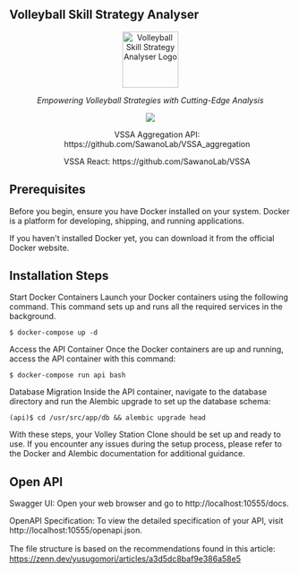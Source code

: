 ## Volleyball Skill Strategy Analyser

<p align="center">
  <img src="https://github.com/SawanoLab/VSSA_backend/assets/55621861/8eb11b71-8086-49e1-bf21-e9d567e97a60" width="100" alt="Volleyball Skill Strategy Analyser Logo"><br>
</p>
<p align="center"><em>Empowering Volleyball Strategies with Cutting-Edge Analysis</em></p>
<p align="center"><img src="https://github.com/SawanoLab/VSSA_aggregation/assets/55621861/510b2c4c-95a2-4232-b772-b05a0ebaafe9" ></p>
<div align="center">
  <ul>
  VSSA Aggregation API: https://github.com/SawanoLab/VSSA_aggregation
  </ul>
  <ul>
  VSSA React: https://github.com/SawanoLab/VSSA
  </ul>
</div>


## Prerequisites
Before you begin, ensure you have Docker installed on your system. Docker is a platform for developing, shipping, and running applications. 

If you haven't installed Docker yet, you can download it from the official Docker website.

## Installation Steps
Start Docker Containers
Launch your Docker containers using the following command. This command sets up and runs all the required services in the background.

`$ docker-compose up -d`

Access the API Container
Once the Docker containers are up and running, access the API container with this command:

`$ docker-compose run api bash`

Database Migration
Inside the API container, navigate to the database directory and run the Alembic upgrade to set up the database schema:

`(api)$ cd /usr/src/app/db && alembic upgrade head`

With these steps, your Volley Station Clone should be set up and ready to use. If you encounter any issues during the setup process, please refer to the Docker and Alembic documentation for additional guidance.

## Open API
Swagger UI: Open your web browser and go to http://localhost:10555/docs. 

OpenAPI Specification: To view the detailed specification of your API, visit http://localhost:10555/openapi.json.


The file structure is based on the recommendations found in this article:　https://zenn.dev/yusugomori/articles/a3d5dc8baf9e386a58e5
